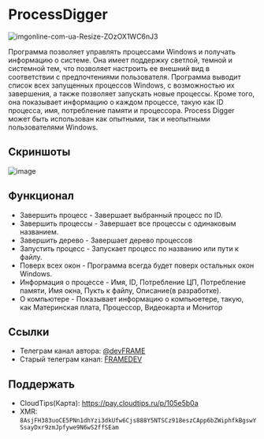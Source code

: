 # ProcessDigger
![imgonline-com-ua-Resize-ZOzOX1WC6nJ3](https://user-images.githubusercontent.com/94005290/222040131-880191ac-df76-4948-a25f-1a94d23fb4b1.png)

Программа позволяет управлять процессами Windows и получать информацию о системе.
Она имеет поддержку светлой, темной и системной тем, что позволяет настроить ее внешний вид в соответствии с предпочтениями пользователя.
Программа выводит список всех запущенных процессов Windows, с возможностью их завершения, а также позволяет запускать новые процессы.
Кроме того, она показывает информацию о каждом процессе, такую как ID процесса, имя, потребление памяти и процессора.
Process Digger может быть использован как опытными, так и неопытными пользователями Windows.
## Скриншоты
![image](https://user-images.githubusercontent.com/94005290/222039117-652f3c17-0c07-414a-b056-5d2e3c0e5d0a.png)

## Функционал
- Завершить процесс - Завершает выбранный процесс по ID.
- Завершить процессы - Завершает все процессы с одинаковым названием.
- Завершить дерево - Завершает дерево процессов
- Запустить процесс - Запускает процесс по названию или пути к файлу.
- Поверх всех окон - Программа всегда будет поверх остальных окон Windows.
- Информация о процессе - Имя, ID, Потребление ЦП, Потребление памяти, Имя окна, Пукть к файлу, Описание(в разработке).
- О компьютере - Показывает информацию о компьюетере, такую, как Материнская плата, Процессор, Видеокарта и Монитор

## Ссылки
- Телеграм канал автора: [@devFRAME](https://t.me/devFRAME) 
- Старый телеграм канал: [FRAMEDEV](https://t.me/+VHwM4LtIRvXJIqol)

## Поддержать
- CloudTips(Карта): https://pay.cloudtips.ru/p/105e5b0a
- XMR: ```8AsjFH383uoCE5PNn1dhYzi3dkUfw6Cjs888Y5NTSCz918eszCApp6bZWiphfkBgswYSsayDxr9zmJpfywe9N6wS2ffSEam```
